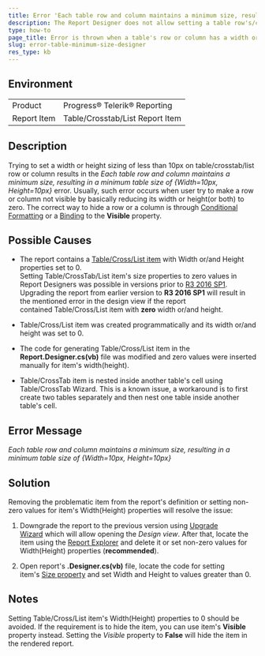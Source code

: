 ```yaml
---
title: Error 'Each table row and column maintains a minimum size, resulting in a minimum table size of {Width=10px, Height=10px}' in Report Designer.
description: The Report Designer does not allow setting a table row's/column's height/width to a value lower than 10px.
type: how-to
page_title: Error is thrown when a table's row or column has a width or height less than 10px.
slug: error-table-minimum-size-designer
res_type: kb
---
```


## Environment
<table>
	<tr>
		<td>Product</td>
		<td>Progress® Telerik® Reporting</td>
	</tr>
	<tr>
		<td>Report Item</td>
		<td>Table/Crosstab/List Report Item</td>
	</tr>
</table>

## Description

Trying to set a width or height sizing of less than 10px on table/crosstab/list row or column results in the *Each table row and column maintains a minimum size, resulting in a minimum table size of {Width=10px, Height=10px}* error. Usually, such error occurs when user try to make a row or column not visible by basically reducing its width or height(or both) to zero. The correct way to hide a row or a column is through [Conditional Formatting](../styling-conditional-formatting) or a [Binding](../expressions-bindings) to the **Visible** property.


## Possible Causes 
  
- The report contains a [Table/Cross/List item](../table-working-with-table-cross-table-list-items) with Width or/and Height properties  set to 0.   
 Setting Table/CrossTab/List item's size properties to zero values in Report Designers was possible in versions prior to [R3 2016 SP1](../release-history/telerik-reporting-r3-2016-sp1-(version-10-2-16-1025)). Upgrading the report from earlier version to **R3 2016 SP1** will result in the mentioned error in the design view if the report contained Table/Cross/List item with **zero** width or/and height.  
  
- Table/Cross/List item was created programmatically and its width or/and height was set to 0.

- The code for generating Table/Cross/List item in the **Report.Designer.cs(vb)** file was modified and zero values were inserted manually for item's width(height).  
  
- Table/CrossTab item is nested inside another table's cell using Table/CrossTab Wizard. This is a known issue, a workaround is to first create two tables separately and then nest one table inside another table's cell.

## Error Message

*Each table row and column maintains a minimum size, resulting in a minimum table size of {Width=10px, Height=10px}*
  
## Solution 
  
Removing the problematic item from the report's definition or setting non-zero values for item's Width(Height) properties  will resolve the issue:  
  
1. Downgrade the report to the previous version using [Upgrade Wizard](../ui-upgrade-wizard) which will allow opening the *Design view*. After that, locate the item using the [Report Explorer](../ui-report-explorer) and delete it or set non-zero values for Width(Height) properties (**recommended**).  
  
2. Open report's **.Designer.cs(vb)** file, locate the code for setting item's [Size property](../p-telerik-reporting-reportitem-size) and set Width and Height to values greater than 0.  
  
## Notes

Setting Table/Cross/List item's Width(Height) properties to 0 should be avoided. If the requirement is to hide the item, you can use item's **Visible** property instead. Setting the *Visible* property to **False** will hide the item in the rendered report.
